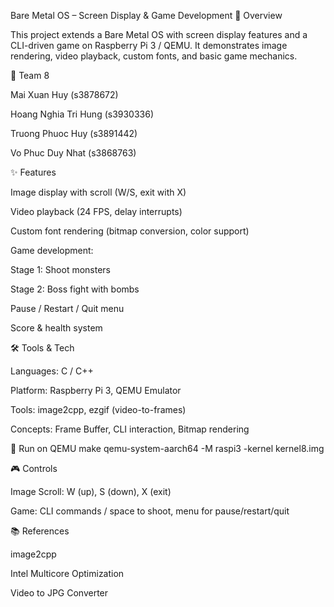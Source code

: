Bare Metal OS – Screen Display & Game Development
📌 Overview

This project extends a Bare Metal OS with screen display features and a CLI-driven game on Raspberry Pi 3 / QEMU. It demonstrates image rendering, video playback, custom fonts, and basic game mechanics.

👥 Team 8

Mai Xuan Huy (s3878672)

Hoang Nghia Tri Hung (s3930336)

Truong Phuoc Huy (s3891442)

Vo Phuc Duy Nhat (s3868763)

✨ Features

Image display with scroll (W/S, exit with X)

Video playback (24 FPS, delay interrupts)

Custom font rendering (bitmap conversion, color support)

Game development:

Stage 1: Shoot monsters

Stage 2: Boss fight with bombs

Pause / Restart / Quit menu

Score & health system

🛠️ Tools & Tech

Languages: C / C++

Platform: Raspberry Pi 3, QEMU Emulator

Tools: image2cpp, ezgif (video-to-frames)

Concepts: Frame Buffer, CLI interaction, Bitmap rendering

🚀 Run on QEMU
make
qemu-system-aarch64 -M raspi3 -kernel kernel8.img

🎮 Controls

Image Scroll: W (up), S (down), X (exit)

Game: CLI commands / space to shoot, menu for pause/restart/quit

📚 References

image2cpp

Intel Multicore Optimization

Video to JPG Converter

